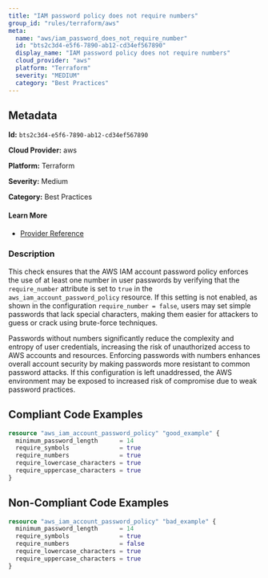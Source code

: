 ```yaml
---
title: "IAM password policy does not require numbers"
group_id: "rules/terraform/aws"
meta:
  name: "aws/iam_password_does_not_require_number"
  id: "bts2c3d4-e5f6-7890-ab12-cd34ef567890"
  display_name: "IAM password policy does not require numbers"
  cloud_provider: "aws"
  platform: "Terraform"
  severity: "MEDIUM"
  category: "Best Practices"
---
```

## Metadata

**Id:** `bts2c3d4-e5f6-7890-ab12-cd34ef567890`

**Cloud Provider:** aws

**Platform:** Terraform

**Severity:** Medium

**Category:** Best Practices

#### Learn More

 - [Provider Reference](https://registry.terraform.io/providers/hashicorp/aws/latest/docs/resources/iam_account_password_policy#require_symbols)

### Description

 This check ensures that the AWS IAM account password policy enforces the use of at least one number in user passwords by verifying that the `require_number` attribute is set to `true` in the `aws_iam_account_password_policy` resource. If this setting is not enabled, as shown in the configuration `require_number = false`, users may set simple passwords that lack special characters, making them easier for attackers to guess or crack using brute-force techniques.

Passwords without numbers significantly reduce the complexity and entropy of user credentials, increasing the risk of unauthorized access to AWS accounts and resources. Enforcing passwords with numbers enhances overall account security by making passwords more resistant to common password attacks. If this configuration is left unaddressed, the AWS environment may be exposed to increased risk of compromise due to weak password practices.


## Compliant Code Examples
```terraform
resource "aws_iam_account_password_policy" "good_example" {
  minimum_password_length      = 14
  require_symbols              = true
  require_numbers              = true
  require_lowercase_characters = true
  require_uppercase_characters = true
}

```
## Non-Compliant Code Examples
```terraform
resource "aws_iam_account_password_policy" "bad_example" {
  minimum_password_length      = 14
  require_symbols              = true
  require_numbers              = false
  require_lowercase_characters = true
  require_uppercase_characters = true
}

```